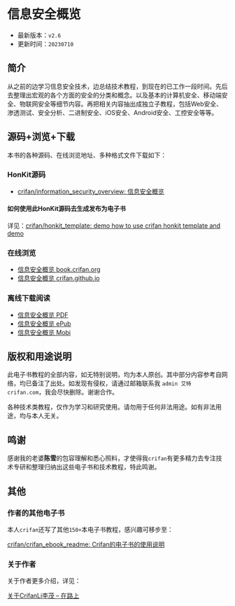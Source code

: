 # 信息安全概览

* 最新版本：`v2.6`
* 更新时间：`20230710`

## 简介

从之前的边学习信息安全技术，边总结技术教程，到现在的已工作一段时间。先后去整理出宏观的各个方面的安全的分类和概念。以及基本的计算机安全、移动端安全、物联网安全等细节内容。再把相关内容抽出成独立子教程，包括Web安全、渗透测试、安全分析、二进制安全、iOS安全、Android安全、工控安全等等。

## 源码+浏览+下载

本书的各种源码、在线浏览地址、多种格式文件下载如下：

### HonKit源码

* [crifan/information_security_overview: 信息安全概览](https://github.com/crifan/information_security_overview)

#### 如何使用此HonKit源码去生成发布为电子书

详见：[crifan/honkit_template: demo how to use crifan honkit template and demo](https://github.com/crifan/honkit_template)

### 在线浏览

* [信息安全概览 book.crifan.org](https://book.crifan.org/books/information_security_overview/website/)
* [信息安全概览 crifan.github.io](https://crifan.github.io/information_security_overview/website/)

### 离线下载阅读

* [信息安全概览 PDF](https://book.crifan.org/books/information_security_overview/pdf/information_security_overview.pdf)
* [信息安全概览 ePub](https://book.crifan.org/books/information_security_overview/epub/information_security_overview.epub)
* [信息安全概览 Mobi](https://book.crifan.org/books/information_security_overview/mobi/information_security_overview.mobi)

## 版权和用途说明

此电子书教程的全部内容，如无特别说明，均为本人原创。其中部分内容参考自网络，均已备注了出处。如发现有侵权，请通过邮箱联系我 `admin 艾特 crifan.com`，我会尽快删除。谢谢合作。

各种技术类教程，仅作为学习和研究使用。请勿用于任何非法用途。如有非法用途，均与本人无关。

## 鸣谢

感谢我的老婆**陈雪**的包容理解和悉心照料，才使得我`crifan`有更多精力去专注技术专研和整理归纳出这些电子书和技术教程，特此鸣谢。

## 其他

### 作者的其他电子书

本人`crifan`还写了其他`150+`本电子书教程，感兴趣可移步至：

[crifan/crifan_ebook_readme: Crifan的电子书的使用说明](https://github.com/crifan/crifan_ebook_readme)

### 关于作者

关于作者更多介绍，详见：

[关于CrifanLi李茂 – 在路上](https://www.crifan.org/about/)
